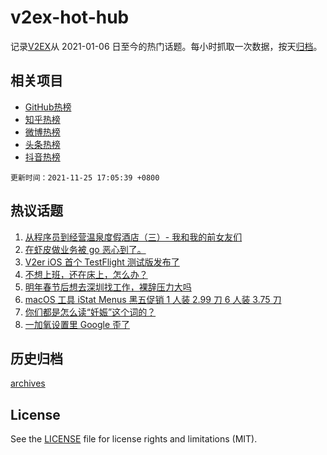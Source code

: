 # v2ex-hot-hub

 记录[V2EX](https://www.v2ex.com/)从 2021-01-06 日至今的热门话题。每小时抓取一次数据，按天[归档](archives)。
 
 ## 相关项目

- [GitHub热榜](https://github.com/snaildev/github-hot-hub)
- [知乎热榜](https://github.com/snaildev/zhihu-hot-hub)
- [微博热榜](https://github.com/snaildev/weibo-hot-hub)
- [头条热榜](https://github.com/snaildev/toutiao-hot-hub)
- [抖音热榜](https://github.com/snaildev/douyin-hot-hub)


 `更新时间：2021-11-25 17:05:39 +0800`

## 热议话题

1. [从程序员到经营温泉度假酒店（三）- 我和我的前女友们](https://www.v2ex.com/t/817810)
1. [在虾皮做业务被 go 恶心到了。](https://www.v2ex.com/t/817707)
1. [V2er iOS 首个 TestFlight 测试版发布了](https://www.v2ex.com/t/817735)
1. [不想上班，还在床上，怎么办？](https://www.v2ex.com/t/817798)
1. [明年春节后想去深圳找工作，裸辞压力大吗](https://www.v2ex.com/t/817751)
1. [macOS 工具 iStat Menus 黑五促销 1 人装 2.99 刀 6 人装 3.75 刀](https://www.v2ex.com/t/817720)
1. [你们都是怎么读“妊娠”这个词的？](https://www.v2ex.com/t/817847)
1. [一加氧设置里 Google 歪了](https://www.v2ex.com/t/817710)

## 历史归档

[archives](archives)

## License

See the [LICENSE](LICENSE) file for license rights and limitations (MIT).
